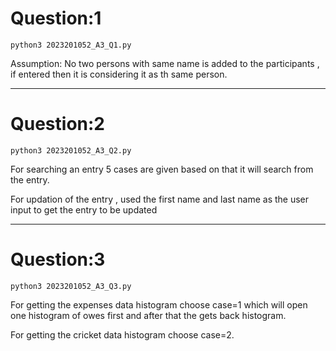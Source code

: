 # Question:1

```
python3 2023201052_A3_Q1.py
```

Assumption: No two persons with same name is added to the participants , if entered then it is considering it as th same person.


************************************************************


# Question:2

```
python3 2023201052_A3_Q2.py
```
For searching an entry 5 cases are given based on that it will search from the entry.


For updation of the entry , used the first name and last name as the user input to get the entry to be updated 


*************************************************************



# Question:3

```
python3 2023201052_A3_Q3.py
```

For getting the expenses data histogram choose case=1 which will open one histogram of owes first and after that the gets back histogram.


For getting the cricket data histogram choose case=2.







